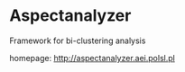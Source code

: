 # Aspectanalyzer

Framework for bi-clustering analysis

homepage: http://aspectanalyzer.aei.polsl.pl

